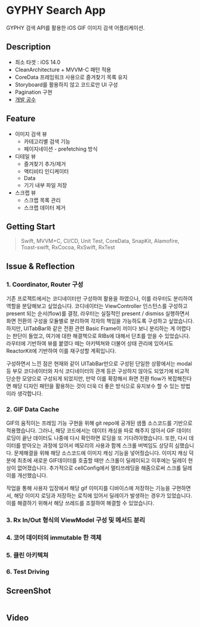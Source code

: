 # GYPHY Search App
GYPHY 검색 API를 활용한 iOS GIF 이미지 검색 어플리케이션.

## Description
+ 최소 타겟 : iOS 14.0
+ CleanArchitecture + MVVM-C 패턴 적용
+ CoreData 프레임워크 사용으로 즐겨찾기 목록 유지
+ Storyboard를 활용하지 않고 코드로만 UI 구성
+ Pagination 구현
+ [개발 공수]()

## Feature
+ 이미지 검색 뷰
  + 카테고리별 검색 기능
  + 페이지네이션 - prefetching 방식
+ 디테일 뷰
  + 즐겨찾기 추가/제거
  + 액티비티 인디케이터
  + Data
  + 기기 내부 파일 저장
+ 스크랩 뷰
  + 스크랩 목록 관리
  + 스크랩 데이터 제거

## Getting Start
> Swift, MVVM+C, CI/CD, Unit Test, CoreData, SnapKit, Alamofire, Toast-swift, RxCocoa, RxSwift, RxTest

## Issue & Reflection

### 1. Coordinator, Router 구성

기존 프로젝트에서는 코디네이터만 구성하여 활용을 하였으나, 이를 라우터도 분리하여 역할을 분담해보고 싶었습니다. 코디네이터는 ViewController 인스턴스를 구성하고 present 되는 순서(flow)를 결정, 라우터는 실질적인 present / dismiss 실행하면서 화면 전환의 구성을 모듈별로 분리하여 각자의 책임을 가능하도록 구성하고 싶었습니다. 하지만, UITabBar와 같은 전환 관련 Basic Frame이 끼이다 보니 분리하는 게 어렵다는 판단이 들었고, 여기에 대한 해결책으로 RIBs에 대해서 단초를 얻을 수 있었습니다. 라우터에 기반하여 뷰를 붙였다 떼는 아키텍쳐와 더불어 상태 관리에 있어서도 ReactorKit에 기반하여 이를 재구성할 계획입니다.

구성하면서 느낀 점은 현재와 같이 UITabBar만으로 구성된 단일한 상황에서는 modal 등 부모 코디네이터와 자식 코디네이터의 관계 등은 구상하지 않아도 되었기에 비교적 단순한 모양으로 구성되게 되었지만, 만약 이를 확장해서 화면 전환 flow가 복잡해진다면 해당 디자인 패턴을 활용하는 것이 더욱 더 좋은 방식으로 유지보수 할 수 있는 방법이라 생각합니다.

### 2. GIF Data Cache

GIF의 움직이는 프레임 기능 구현을 위해 git repo에 공개된 샘플 소스코드를 기반으로 적용했습니다. 그러나, 해당 코드에서는 데이터 캐싱을 따로 해주지 않아서 GIF 데이터 로딩이 끝난 데이터도 나중에 다시 확인하면 로딩을 또 기다려야했습니다. 또한, 다시 데이터를 받아오는 과정에 있어서 메모리의 사용과 함께 스크롤 버벅임도 상당히 심했습니다. 문제해결을 위해 해당 소스코드에 이미지 캐싱 기능을 넣어줬습니다. 이미지 캐싱 덕분에 최초에 새로운 GIF데이터를 호출할 때만 스크롤이 딜레이되고 이후에는 딜레이 현상이 없어졌습니다. 추가적으로 cellConfig에서 멀티쓰레딩을 해줌으로써 스크롤 딜레이를 개선했습니다.

작업을 통해 사용자 입장에서 해당 gif 이미지를 디바이스에 저장하는 기능을 구현하면서, 해당 이미지 로딩과 저장하는 로직에 있어서 딜레이가 발생하는 경우가 있었습니다. 이를 해결하기 위해서 해당 쓰레드를 조절하여 해결할 수 있었습니다.

### 3. Rx In/Out 형식의 ViewModel 구성 및 메서드 분리


### 4. 코어 데이터의 immutable 한 객체

### 5. 클린 아키텍쳐

### 6. Test Driving

## ScreenShot
![]()

## Video

